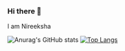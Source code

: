 ### Hi there 👋 
I am Nireeksha

<!--
**Nireekshadrai/Nireekshadrai** is a ✨ _special_ ✨ repository because its `README.md` (this file) appears on your GitHub profile.

Here are some ideas to get you started:

- 🔭 I’m currently working on ...
- 🌱 I’m currently learning ...
- 👯 I’m looking to collaborate on ...
- 🤔 I’m looking for help with ...
- 💬 Ask me about ...
- 📫 How to reach me: ...
- 😄 Pronouns: ...
- ⚡ Fun fact: ...
-->
![Anurag's GitHub stats](https://github-readme-stats.vercel.app/api?username=Nireekshadrai&hide=prs&show_icons=true&count_private=true&theme=radical)
[![Top Langs](https://github-readme-stats.vercel.app/api/top-langs/?username=Nireekshadrai&layout=compact)](https://github.com/anuraghazra/github-readme-stats)



